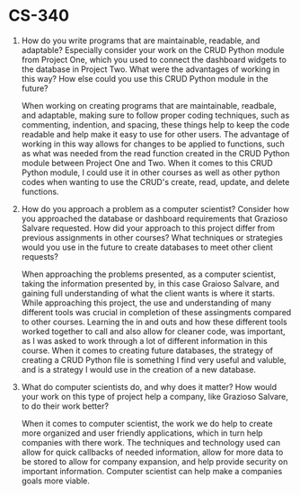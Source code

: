 # CS-340

1. How do you write programs that are maintainable, readable, and adaptable? Especially consider your work on the CRUD Python module from Project One, which you used to connect the dashboard widgets to the database in Project Two. What were the advantages of working in this way? How else could you use this CRUD Python module in the future?

   When working on creating programs that are maintainable, readbale, and adaptable, making sure to follow proper coding techniques, such as commenting, indention, and spacing, these things help to keep the code readable and help make it easy to use for other users. The advantage of working in this way allows for changes to be applied to functions, such as what was needed from the read function created in the CRUD Python module between Project One and Two. When it comes to this CRUD Python module, I could use it in other courses as well as other python codes when wanting to use the CRUD's create, read, update, and delete functions.

3. How do you approach a problem as a computer scientist? Consider how you approached the database or dashboard requirements that Grazioso Salvare requested. How did your approach to this project differ from previous assignments in other courses? What techniques or strategies would you use in the future to create databases to meet other client requests?

   When approaching the problems presented, as a computer scientist, taking the information presented by, in this case Graioso Salvare, and gaining full understanding of what the client wants is where it starts. While approaching this project, the use and understanding of many different tools was crucial in completion of these assingments compared to other courses. Learning the in and outs and how these different tools worked together to call and also allow for cleaner code, was important, as I was asked to work through a lot of different information in this course. When it comes to creating future databases, the strategy of creating a CRUD Python file is something I find very useful and valuble, and is a strategy I would use in the creation of a new database.

5. What do computer scientists do, and why does it matter? How would your work on this type of project help a company, like Grazioso Salvare, to do their work better?

   When it comes to computer scientist, the work we do help to create more organized and user friendly applications, which in turn help companies with there work. The techniques and technology used can allow for quick callbacks of needed information, allow for more data to be stored to allow for company expansion, and help provide security on important information. Computer scientist can help make a companies goals more viable.
